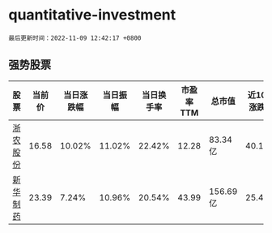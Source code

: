 # quantitative-investment

`最后更新时间：2022-11-09 12:42:17 +0800`

## 强势股票

|股票|当前价|当日涨跌幅|当日振幅|当日换手率|市盈率TTM|总市值|近10日涨跌幅|
|----|----|----|----|----|----|----|----|
|[浙农股份](https://xueqiu.com/S/SZ002758)|16.58|10.02%|11.02%|22.42%|12.28|83.34亿|40.15%|
|[新华制药](https://xueqiu.com/S/SZ000756)|23.39|7.24%|10.96%|20.54%|43.99|156.69亿|25.42%|
